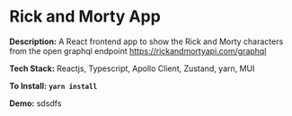 # Rick and Morty App

**Description:** A React frontend app to show the Rick and Morty characters from the open graphql endpoint https://rickandmortyapi.com/graphql

**Tech Stack:** Reactjs, Typescript, Apollo Client, Zustand, yarn, MUI

**To Install:** **`yarn install`**

**Demo:** sdsdfs